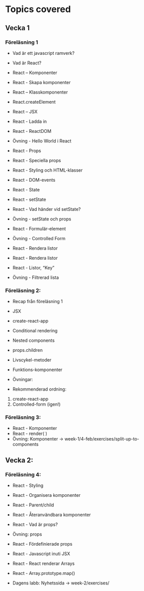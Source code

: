 # Topics covered

## Vecka 1

### Föreläsning 1

- Vad är ett javascript ramverk?
- Vad är React?
- React – Komponenter
- React - Skapa komponenter
- React – Klasskomponenter
- React.createElement
- React – JSX
- React - Ladda in
- React - ReactDOM
- Övning - Hello World i React
- React - Props
- React - Speciella props
- React - Styling och HTML-klasser 
- React - DOM-events 
- React - State 
- React - setState 
- React - Vad händer vid setState? 
- Övning - setState och props 

- React - Formulär-element 
- Övning - Controlled Form 
- React - Rendera listor 
- React - Rendera listor 
- React - Listor, “Key” 
- Övning - Filtrerad lista 
 

 

### Föreläsning 2: 

- Recap från föreläsning 1 

- JSX 
- create-react-app 
- Conditional rendering 
- Nested components 
- props.children 
- Livscykel-metoder 
- Funktions-komponenter 

- Övningar:  

- Rekommenderad ordning:  
1. create-react-app  
2. Controlled-form (igen!)  

 

### Föreläsning 3: 

- React - Komponenter 
- React - render( ) 
- Övning: Komponenter -> week-1/4-feb/exercises/split-up-to-components  
 

## Vecka 2:  

### Föreläsning 4: 
- React - Styling 
- React - Organisera komponenter 
- React - Parent/child 
- React - Återanvändbara komponenter 
- React - Vad är props? 
- Övning: props 
 
- React - Fördefinierade props 
- React - Javascript inuti JSX 
- React - React renderar Arrays 
- React - Array.prototype.map() 
- Dagens labb: Nyhetssida -> week-2/exercises/  
 

